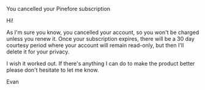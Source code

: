 You cancelled your Pinefore subscription

Hi!

As I'm sure you know, you cancelled your account, so you won't be charged unless you renew it. Once your subscription expires, there will be a 30 day courtesy period where your account will remain read-only, but then I'll delete it for your privacy.

I wish it worked out. If there's anything I can do to make the product better please don't hesitate to let me know.

Evan
